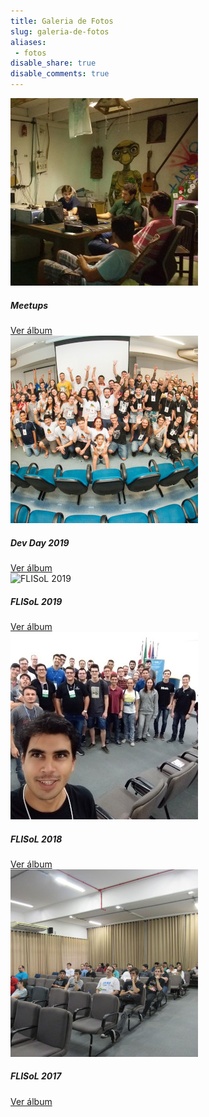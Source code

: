 ```yaml
---
title: Galeria de Fotos
slug: galeria-de-fotos
aliases:
 - fotos
disable_share: true
disable_comments: true
---
```


<div class="row">
  <div class="col-sm-5 col-md-4 m-auto">
    <div class="card mb-3">
      <img src="/images/galeria/meetup.jpg" class="card-img-top" alt="1o Meetup">
      <div class="card-body">
        <h5 class="card-title mt-0">Meetups</h5>
        <a href="https://www.meetup.com/hackerspaceblumenau/photos/" target="_blank" class="btn btn-primary">Ver álbum</a>
      </div>
    </div>
  </div>
  <div class="col-sm-5 col-md-4 m-auto">
    <div class="card mb-3">
      <img src="/images/galeria/devday-2019.jpg" class="card-img-top" alt="Dev Day 2019">
      <div class="card-body">
        <h5 class="card-title mt-0">Dev Day 2019</h5>
        <a href="https://photos.app.goo.gl/WBX33VGoVfMip7mS6" target="_blank" class="btn btn-primary">Ver álbum</a>
      </div>
    </div>
  </div>
  <div class="col-sm-5 col-md-4 m-auto">
    <div class="card mb-3">
      <img src="/images/galeria/flisol-2019.jpg" class="card-img-top" alt="FLISoL 2019">
      <div class="card-body">
        <h5 class="card-title mt-0">FLISoL 2019</h5>
        <a href="https://photos.app.goo.gl/54xswAxtE9UxVBzUA" target="_blank" class="btn btn-primary">Ver álbum</a>
      </div>
    </div>
  </div>
  <div class="col-sm-5 col-md-4 m-auto">
    <div class="card mb-3">
      <img src="/images/galeria/flisol-2018.jpg" class="card-img-top" alt="FLISoL 2018">
      <div class="card-body">
        <h5 class="card-title mt-0">FLISoL 2018</h5>
        <a href="https://photos.app.goo.gl/Zmrty5h63QwSyFLN2" target="_blank" class="btn btn-primary">Ver álbum</a>
      </div>
    </div>
  </div>
  <div class="col-sm-5 col-md-4 m-auto">
    <div class="card mb-3">
      <img src="/images/galeria/flisol-2017.jpg" class="card-img-top" alt="FLISoL 2017">
      <div class="card-body">
        <h5 class="card-title mt-0">FLISoL 2017</h5>
        <a href="https://goo.gl/photos/iut2b3yzPCmyf3Kv8" target="_blank" class="btn btn-primary">Ver álbum</a>
      </div>
    </div>
  </div>
</div>
